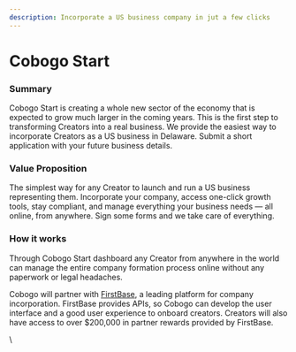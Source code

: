 ```yaml
---
description: Incorporate a US business company in jut a few clicks
---
```


# Cobogo Start

### **Summary**

Cobogo Start is creating a whole new sector of the economy that is expected to grow much larger in the coming years. This is the first step to transforming Creators into a real business. We provide the easiest way to incorporate Creators as a US business in Delaware. Submit a short application with your future business details.

### Value Proposition

The simplest way for any Creator to launch and run a US business representing them. Incorporate your company, access one-click growth tools, stay compliant, and manage everything your business needs — all online, from anywhere. Sign some forms and we take care of everything.

### How it works

Through Cobogo Start dashboard any Creator from anywhere in the world can manage the entire company formation process online without any paperwork or legal headaches.

Cobogo will partner with [FirstBase](https://www.firstbase.io/), a leading platform for company incorporation. FirstBase provides APIs, so Cobogo can develop the user interface and a good user experience to onboard creators. Creators will also have access to over $200,000 in partner rewards provided by FirstBase.



\
